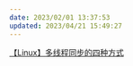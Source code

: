```yaml
---
date: 2023/02/01 13:37:53
updated: 2023/04/21 15:49:27
---
```


<!--
 * @Author: wujing
 * @Date: 2021-02-24 00:15:46
 * @LastEditTime: 2021-02-24 00:17:33
 * @LastEditors: wujing
 * @Description: 
 * @FilePath: /code/CPlusPlusProject/pthread/sync/README.md
 * @可以输入预定的版权声明、个性签名、空行等
-->

[【Linux】多线程同步的四种方式](
    https://www.cnblogs.com/yinbiao/p/11190336.html#:~:text=%E3%80%90Linux%E3%80%91%E5%A4%9A%E7%BA%BF%E7%A8%8B%E5%90%8C%E6%AD%A5%E7%9A%84%E5%9B%9B%E7%A7%8D%E6%96%B9%E5%BC%8F%201%20PTHREAD_MUTEX_NOMAL%3A%E6%A0%87%E5%87%86%E4%BA%92%E6%96%A5%E9%94%81%EF%BC%8C%E7%AC%AC%E4%B8%80%20...%202%20PTHREAD_MUTEX_RECURSIVE%3A%E9%80%92%E5%BD%92%E4%BA%92%E6%96%A5,...%203%20PTHREAD_MUTEX_ERRORCHECK%3A%E6%A3%80%E6%9F%A5%E4%BA%92%20...%204%20PTHREAD_MUTEX_DEFAULT%3A%E9%BB%98%E8%AE%A4%E4%BA%92%E6%96%A5%E9%94%81%EF%BC%8C%20)